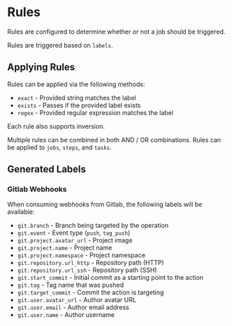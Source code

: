 # Rules #

Rules are configured to determine whether or not a job should be triggered.

Rules are triggered based on `labels`.

## Applying Rules ##

Rules can be applied via the following methods:

* `exact` - Provided string matches the label
* `exists` - Passes if the provided label exists
* `regex` - Provided regular expression matches the label

Each rule also supports inversion.

Multiple rules can be combined in both AND / OR combinations.  Rules can be applied to `jobs`, `steps`, and `tasks`.

## Generated Labels ##

### Gitlab Webhooks ###

When consuming webhooks from Gitlab, the following labels will be available:

* `git.branch` - Branch being targeted by the operation
* `git.event` - Event type (`push`, `tag_push`)
* `git.project.avatar_url` - Project image
* `git.project.name` - Project name
* `git.project.namespace` - Project namespace
* `git.repository.url_http` - Repository path (HTTP)
* `git.repository.url_ssh` - Repository path (SSH)
* `git.start_commit` - Initial commit as a starting point to the action
* `git.tag` - Tag name that was pushed
* `git.target_commit` - Commit the action is targeting
* `git.user.avatar_url` - Author avatar URL
* `git.user.email` - Author email address
* `git.user.name` - Author username
